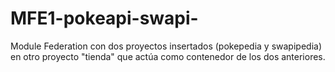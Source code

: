 # MFE1-pokeapi-swapi-
Module Federation con dos proyectos insertados (pokepedia y swapipedia) en otro proyecto "tienda" que actúa como contenedor de los dos anteriores.
